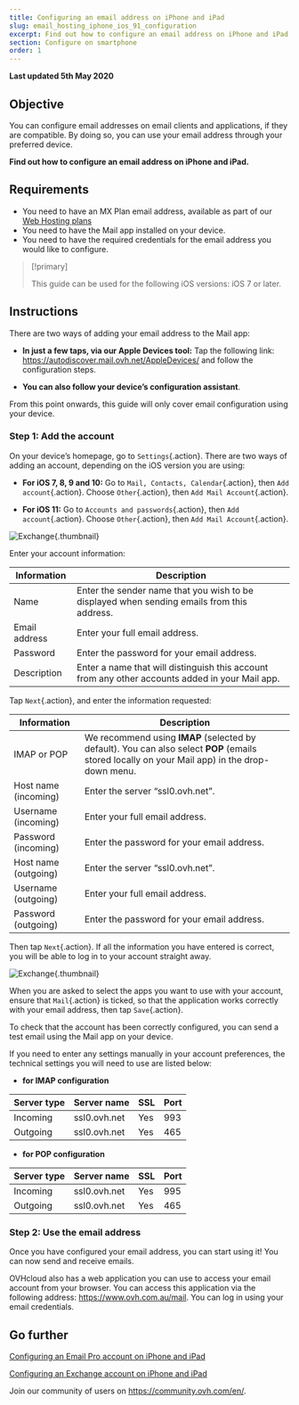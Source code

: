 ```yaml
---
title: Configuring an email address on iPhone and iPad
slug: email_hosting_iphone_ios_91_configuration
excerpt: Find out how to configure an email address on iPhone and iPad
section: Configure on smartphone
order: 1
---
```


**Last updated 5th May 2020**

## Objective

You can configure email addresses on email clients and applications, if they are compatible. By doing so, you can use your email address through your preferred device.

**Find out how to configure an email address on iPhone and iPad.**

## Requirements

- You need to have an MX Plan email address, available as part of our [Web Hosting plans](https://www.ovh.com.au/web-hosting/)
- You need to have the Mail app installed on your device.
- You need to have the required credentials for the email address you would like to configure.

> [!primary]
>
> This guide can be used for the following iOS versions: iOS 7 or later.
>

## Instructions

There are two ways of adding your email address to the Mail app:

- **In just a few taps, via our Apple Devices tool:** Tap the following link: <https://autodiscover.mail.ovh.net/AppleDevices/> and follow the configuration steps.

- **You can also follow your device’s configuration assistant**.

From this point onwards, this guide will only cover email configuration using your device.

### Step 1: Add the account

On your device’s homepage, go to `Settings`{.action}. There are two ways of adding an account, depending on the iOS version you are using:

- **For iOS 7, 8, 9 and 10:** Go to `Mail, Contacts, Calendar`{.action}, then `Add account`{.action}. Choose `Other`{.action}, then `Add Mail Account`{.action}.

- **For iOS 11:** Go to `Accounts and passwords`{.action}, then `Add account`{.action}. Choose `Other`{.action}, then `Add Mail Account`{.action}.

![Exchange](images/configuration-mail-ios-step1.png){.thumbnail}

Enter your account information:

|Information|Description|
|---|---|
|Name|Enter the sender name that you wish to be displayed when sending emails from this address.|
|Email address|Enter your full email address.|
|Password|Enter the password for your email address.|
|Description|Enter a name that will distinguish this account from any other accounts added in your Mail app.|

Tap `Next`{.action}, and enter the information requested:

|Information|Description| 
|---|---| 
|IMAP or POP|We recommend using **IMAP** (selected by default). You can also select **POP** (emails stored locally on your Mail app) in the drop-down menu.|
|Host name (incoming)|Enter the server “ssl0.ovh.net”.|
|Username (incoming)|Enter your full email address.|
|Password (incoming)|Enter the password for your email address.|  
|Host name (outgoing)|Enter the server “ssl0.ovh.net”.|
|Username (outgoing)|Enter your full email address.|
|Password (outgoing)|Enter the password for your email address.| 

Then tap `Next`{.action}. If all the information you have entered is correct, you will be able to log in to your account straight away.

![Exchange](images/configuration-mail-ios-step2.png){.thumbnail}

When you are asked to select the apps you want to use with your account, ensure that `Mail`{.action} is ticked, so that the application works correctly with your email address, then tap `Save`{.action}.

To check that the account has been correctly configured, you can send a test email using the Mail app on your device.

If you need to enter any settings manually in your account preferences, the technical settings you will need to use are listed below:

- **for IMAP configuration**

|Server type|Server name|SSL|Port|
|---|---|---|---|
|Incoming|ssl0.ovh.net|Yes|993|
|Outgoing|ssl0.ovh.net|Yes|465|

- **for POP configuration**

|Server type|Server name|SSL|Port|
|---|---|---|---|
|Incoming|ssl0.ovh.net|Yes|995|
|Outgoing|ssl0.ovh.net|Yes|465|

### Step 2: Use the email address

Once you have configured your email address, you can start using it! You can now send and receive emails.

OVHcloud also has a web application you can use to access your email account from your browser. You can access this application via the following address: <https://www.ovh.com.au/mail>. You can log in using your email credentials.

## Go further

[Configuring an Email Pro account on iPhone and iPad](../../emails-pro/iphone-configuration/)

[Configuring an Exchange account on iPhone and iPad](../../microsoft-collaborative-solutions/exchange_2013_how_to_configure_on_ios_iphoneipad/)

Join our community of users on <https://community.ovh.com/en/>.
